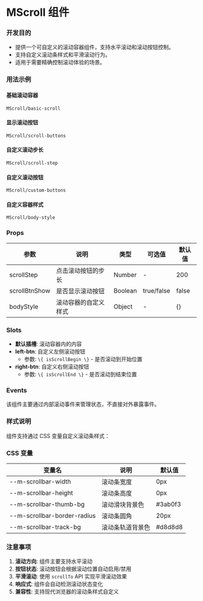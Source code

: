 # MScroll 组件

### 开发目的

- 提供一个可自定义的滚动容器组件，支持水平滚动和滚动按钮控制。
- 支持自定义滚动条样式和平滑滚动行为。
- 适用于需要精确控制滚动体验的场景。

### 用法示例

#### 基础滚动容器
```demo
MScroll/basic-scroll
```

#### 显示滚动按钮
```demo
MScroll/scroll-buttons
```

#### 自定义滚动步长
```demo
MScroll/scroll-step
```

#### 自定义滚动按钮
```demo
MScroll/custom-buttons
```

#### 自定义容器样式
```demo
MScroll/body-style
```

### Props

| 参数         | 说明                 | 类型    | 可选值      | 默认值    |
| ------------ | -------------------- | ------- | ----------- | --------- |
| scrollStep   | 点击滚动按钮的步长   | Number  | -           | 200       |
| scrollBtnShow| 是否显示滚动按钮     | Boolean | true/false  | false     |
| bodyStyle    | 滚动容器的自定义样式 | Object  | -           | \{\}      |

### Slots

- **默认插槽**: 滚动容器内的内容
- **left-btn**: 自定义左侧滚动按钮
  - 参数: `\{ isScrollBegin \}` - 是否滚动到开始位置
- **right-btn**: 自定义右侧滚动按钮  
  - 参数: `\{ isScrollEnd \}` - 是否滚动到结束位置

### Events

该组件主要通过内部滚动事件来管理状态，不直接对外暴露事件。

### 样式说明

组件支持通过 CSS 变量自定义滚动条样式：

### CSS 变量

| 变量名                           | 说明             | 默认值      |
| -------------------------------- | ---------------- | ----------- |
| --m-scrollbar-width              | 滚动条宽度       | 0px         |
| --m-scrollbar-height             | 滚动条高度       | 0px         |
| --m-scrollbar-thumb-bg           | 滚动滑块背景色   | #3ab0f3     |
| --m-scrollbar-border-radius      | 滚动条圆角       | 20px        |
| --m-scrollbar-track-bg           | 滚动条轨道背景色 | #d8d8d8     |

### 注意事项

1. **滚动方向**: 组件主要支持水平滚动
2. **按钮状态**: 滚动按钮会根据滚动位置自动启用/禁用
3. **平滑滚动**: 使用 `scrollTo` API 实现平滑滚动效果
4. **响应式**: 组件会自动检测滚动状态变化
5. **兼容性**: 支持现代浏览器的滚动条样式自定义 